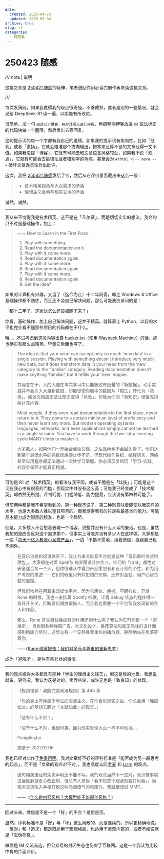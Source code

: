 ```yaml
---
date:
  created: 2025-04-23
  updated: 2025-05-04
archive: true
slug: rt
categories:
  - 随感集
---
```

# 250423 随感

/// note | 说明

这篇文章是 [250421 随感](250421_rt.md)的延伸，笔者鼓励你耐心读完前作再来读这篇文章。

///

每次发稿前，如果我觉得我的观点很奇怪，不够成熟，或者是别的一些情况，就会发给 DeepSeek-R1 读一遍，以期能有所改进。

很简单，加一句 `阅读以下博客，并对其观点进行评析`，再把整期博客放进 `md` 语法标识的代码块做一个圈限，然后发出去等回复。

这句提示词的每一个字都有我自己的道理。如果我的提示词有指向性，比如「批判」或者「褒扬」，它就会瞄准那个方向输出，把本来还算不错的文章贬得一文不值。如果我没提「博客」，它就有可能去和文章语言风格较劲。如果我不说「观点」，它就有可能会去挑语法或者错别字的毛病，甚至会对 `#!html <!-- more -->` 破坏文章连贯性作出批评。

这次，我把 [250421 随感](250421_rt.md)发给了它，然后从它评价里面截出来这么一段：

> - 技术精英视角与大众需求的矛盾
> - 理想主义批判与现实妥协的矛盾

诚然，诚然。

---

<!-- more -->

我从来不觉得我是技术精英。这不是在「凡尔赛」，而是切切实实的想法。我会的只不过是基础操作，加上：

> === How to Learn in the First Place
>
> 1. Play with something.
> 2. Read the documentation on it.
> 3. Play with it some more.
> 4. Read documentation again.
> 5. Play with it some more.
> 6. Read documentation again.
> 7. Play with it some more.
> 8. Read documentation again.
> 9. Get the idea?

如果对计算机有兴趣，又当了（迄今为止）十二年网管，却连 Windows & Office 基础操作都不熟练，而且还不会自己解决问题，那么可能我应该问的是：

「都十二年了，这家伙怎么还没被踢下来？」

你看，基础操作，加上自己解决问题，这并不精英。就算算上 Python，以我的水平也完全看不懂那些项目的代码都在干什么。

哦……不过考虑到这段内容出自 [hacker.txt](https://www.ruanyifeng.com/blog/2025/04/weekly-issue-345.html)（使用 [Wayback Machine](https://web.archive.org/web/20160304012343/http://rdog.googlecode.com/hg/doc/hacker.txt)）的话，那也确实有那么点精英。毕竟它后面也写了。

> The idea is that your mind can accept only so much ‘new data’ in a single session. Playing with something doesn’t introduce very much new data, but it does transform data in your head from the ‘new’ category to the ‘familiar’ category. Reading documentation doesn’t make anything ‘familiar’, but it refills your ‘new’ hopper.
>
> 其理念在于，人的大脑在单次学习中只能吸收有限量的「新数据」。动手实践并不会引入大量新数据，却能促使你脑中的数据从「陌生」转化为「熟悉」。阅读文档虽无法让知识变得「熟悉」，却能为你的「新知识」储备库持续补充内容。
>
> Most people, if they even read documentation in the first place, never return to it. They come to a certain minimum level of proficiency and then never learn any more. But modern operating systems, languages, networks, and even applications simply cannot be learned in a single session. You have to work through the two-step learning cycle MANY times to master it.
>
> 大多数人，如果他们一开始会阅读文档，之后就再也不会回头看了。他们达到某个最低水平的熟练度后便止步不前。但现代操作系统、编程语言、网络甚至应用程序都无法通过一次性学习掌握。你必须反复经历「学习-实践」的双步循环才能真正精通。

---

可能是 R1 对「技术精英」的看法与我不同，或者干脆是在「炫技」；可能是这个词在我心中有很高的门槛，但现实中并没有这么高；可能我已经变成了「技术精英」却依然无所觉。评判幻觉、门槛降低、能力提高，应该没有第四种可能了。

但前两种都是我不希望看到的。第一种就不说了，第二种则意味着即使以我这样的水平，也是大多数人难以望其项背的。而我觉得我有的只是些最基本的能力。可能[基本能力成为很高的标准](250326_rt.md)，也是一个趋势。

倒是，大多数人不会想着去建一个博客，说些并没有什么人读的废话。也是，虽然我想的是应当反对这个追求那个，但事实上可能并没有多少人在这样做。大家都是一边「[每天一亿人教张小龙做产品](https://www.huxiu.com/article/280552.html)」，一边「不情不愿地」用着微信，连我自己也不例外。

> 在音乐消费的话语体系下，我认为串流影音平台就是这种「音乐聆听体验料理包」。大家都在对着 Spotify 的界面设计抄作业，它们的「口味」都绝对安全适合每一个人，但你很难从中看到产品策划者和设计师的个性，和为用户考虑的痕迹——它们的眼里只有对犯错的恐惧，还有对金钱、用户心智贪婪的渴望。
>
> 但我们依然在用着串流媒体平台，因为它廉价、便捷。不瞒各位，开发 Rune 的时候，我也一直挂着 Spotify 听歌。毕竟 debug 状态的程序得一直开开关关，打断音乐播放很恼人，而且我也需要一个平台帮我发现新的艺人和作品。
>
> 那么，Rune 这类离线播放器的作用还剩什么呢？我认为它可能是一个「避难所」，当你因各种弹窗广告、社交化设计、推荐算法和毫无品味的设计而感到精疲力尽时，这里总有一个安静且尊重你的播放器，静静地站在角落等着你。
>
> ——《[Rune 结案报告：我们对多元与尊重的重新思考](https://sspai.com/post/94162)》

成为「避难所」，是件有些悲壮的事情。

---

我的观点或许大多都具有那种「学生的理想主义锋芒」，但这是我的地盘，我想说就说。更何况，我认为这是对的。卖弄些说，或许这也是「致良知」的体现。

> 《规则怪谈：我能完美利用规则》第 445 章
>
> 「你的身上有种属于学生的浪漫主义，在你看见现实之后，你总会用『理应如此』的梦想去面对『本就如此』的现实。」
>
> 「这有什么不对？」
>
> 「没有什么不对，但很可笑。因为现实就像大山一样不可动摇。」
>
> PumpkinJui
>
> 摘录于 2022/12/16

我也已经对此作了[免责声明](../../about.md)。我对文章好不好的评判标准是「能否成为另一段思考的起点」，而不是「文章的观点对不对」。我也高度认同[老麦](https://sspai.com/post/67344) 和 [Liam](https://liam.page/about/) 的观点。

> 这句纯属废话的免责声明还不能不写，我的观点当然不一定对，观点被事实进展推翻就虚心改正呗，但总有人觉得「看不惯这个观点就要打你脸」。当观点交流陷入争相打脸这种乌烟瘴气的氛围时，我就很想说 MMP。
>
> ——《[什么是内容风格？大模型能不能原创风格？](https://mp.weixin.qq.com/s/yAdzRetqLwl_UVfwIhfYBw)》

---

回过头来，微信是不是一个「好」的平台？是但是否。

显然，评判标准不是「好」与「坏」这么离散的，而是连续的。所以更精确地说，「反对」和「追求」都是既适用于宏观格局，也适用于微观内部的，或者不如说就是「去伪存真」。

微信是 IM 交流首选，但公众号的封闭生态也伤害了互联网。这是一个我认为比较中肯的片面评价。
